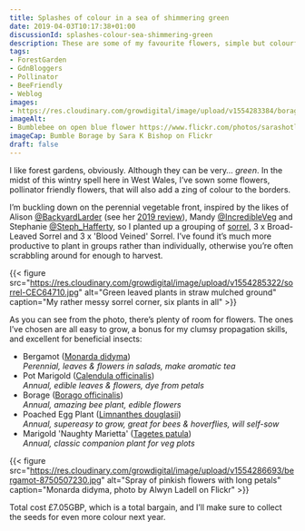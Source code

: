 ```yaml
---
title: Splashes of colour in a sea of shimmering green
date: 2019-04-03T10:17:38+01:00
discussionId: splashes-colour-sea-shimmering-green
description: These are some of my favourite flowers, simple but colourful flowers, adding a splash of nectar, pollen & colour to that verdant forest garden green
tags: 
- ForestGarden
- GdnBloggers
- Pollinator
- BeeFriendly
- Weblog
images: 
- https://res.cloudinary.com/growdigital/image/upload/v1554283384/borage-34874866562.jpg
imageAlt: 
- Bumblebee on open blue flower https://www.flickr.com/photos/sarashotley/34874866562/
imageCap: Bumble Borage by Sara K Bishop on Flickr
draft: false
---
```


I like forest gardens, obviously. Although they can be very… _green_. In the midst of this wintry spell here in West Wales, I’ve sown some flowers, pollinator friendly flowers, that will also add a zing of colour to the borders.

I’m buckling down on the perennial vegetable front, inspired by the likes of Alison [@BackyardLarder](https://mobile.twitter.com/backyardlarder) (see her [2019 review](https://backyardlarder.co.uk/2019/03/2019-review/)), Mandy [@IncredibleVeg](https://mobile.twitter.com/IncredibleVeg) and Stephanie [@Steph_Hafferty](https://mobile.twitter.com/Steph_Hafferty), so I planted up a grouping of [sorrel](https://en.wikipedia.org/wiki/Sorrel), 3 x Broad-Leaved Sorrel and 3 x 'Blood Veined' Sorrel. I’ve found it’s much more productive to plant in groups rather than individually, otherwise you’re often scrabbling around for enough to harvest.

{{< figure src="https://res.cloudinary.com/growdigital/image/upload/v1554285322/sorrel-CEC64710.jpg" alt="Green leaved plants in straw mulched ground" caption="My rather messy sorrel corner, six plants in all" >}}

As you can see from the photo, there’s plenty of room for flowers. The ones I’ve chosen are all easy to grow, a bonus for my clumsy propagation skills, and excellent for beneficial insects:

* Bergamot ([Monarda didyma](https://pfaf.org/user/plant.aspx?latinname=Monarda+didyma))  
  _Perennial, leaves & flowers in salads, make aromatic tea_
* Pot Marigold ([Calendula officinalis](https://pfaf.org/user/plant.aspx?latinname=Calendula+officinalis))  
  _Annual, edible leaves & flowers, dye from petals_
* Borage ([Borago officinalis](https://pfaf.org/user/plant.aspx?latinname=Borago+officinalis))  
  _Annual, amazing bee plant, edible flowers_
* Poached Egg Plant ([Limnanthes douglasii](https://pfaf.org/user/plant.aspx?latinname=Limnanthes+douglasii))  
  _Annual, supereasy to grow, great for bees & hoverflies, will self-sow_
* Marigold 'Naughty Marietta' ([Tagetes patula](https://pfaf.org/user/plant.aspx?latinname=Tagetes+patula))  
  _Annual, classic companion plant for veg plots_

{{< figure src="https://res.cloudinary.com/growdigital/image/upload/v1554286693/bergamot-8750507230.jpg" alt="Spray of pinkish flowers with long petals" caption="Monarda didyma, photo by Alwyn Ladell on Flickr" >}}

Total cost £7.05GBP, which is a total bargain, and I’ll make sure to collect the seeds for even more colour next year.
